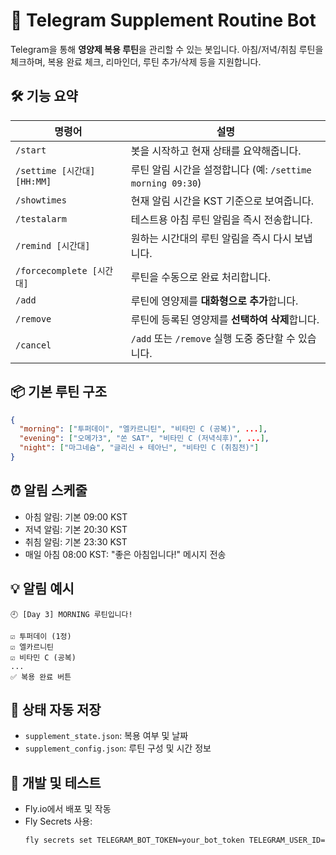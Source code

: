 # 🧠 Telegram Supplement Routine Bot

Telegram을 통해 **영양제 복용 루틴**을 관리할 수 있는 봇입니다. 
아침/저녁/취침 루틴을 체크하며, 복용 완료 체크, 리마인더, 루틴 추가/삭제 등을 지원합니다.

## 🛠️ 기능 요약

| 명령어 | 설명 |
|--------|------|
| `/start` | 봇을 시작하고 현재 상태를 요약해줍니다. |
| `/settime [시간대] [HH:MM]` | 루틴 알림 시간을 설정합니다 (예: `/settime morning 09:30`) |
| `/showtimes` | 현재 알림 시간을 KST 기준으로 보여줍니다. |
| `/testalarm` | 테스트용 아침 루틴 알림을 즉시 전송합니다. |
| `/remind [시간대]` | 원하는 시간대의 루틴 알림을 즉시 다시 보냅니다. |
| `/forcecomplete [시간대]` | 루틴을 수동으로 완료 처리합니다. |
| `/add` | 루틴에 영양제를 **대화형으로 추가**합니다. |
| `/remove` | 루틴에 등록된 영양제를 **선택하여 삭제**합니다. |
| `/cancel` | `/add` 또는 `/remove` 실행 도중 중단할 수 있습니다. |

## 📦 기본 루틴 구조

```json
{
  "morning": ["투퍼데이", "엘카르니틴", "비타민 C (공복)", ...],
  "evening": ["오메가3", "쏜 SAT", "비타민 C (저녁식후)", ...],
  "night": ["마그네슘", "글리신 + 테아닌", "비타민 C (취침전)"]
}
```

## ⏰ 알림 스케줄

- 아침 알림: 기본 09:00 KST
- 저녁 알림: 기본 20:30 KST
- 취침 알림: 기본 23:30 KST
- 매일 아침 08:00 KST: "좋은 아침입니다!" 메시지 전송

## 💡 알림 예시

```
🕘 [Day 3] MORNING 루틴입니다!

☑️ 투퍼데이 (1정)
☑️ 엘카르니틴
☑️ 비타민 C (공복)
...
✅ 복용 완료 버튼
```

## 💾 상태 자동 저장

- `supplement_state.json`: 복용 여부 및 날짜
- `supplement_config.json`: 루틴 구성 및 시간 정보

## 🧪 개발 및 테스트

- Fly.io에서 배포 및 작동
- Fly Secrets 사용:
  ```bash
  fly secrets set TELEGRAM_BOT_TOKEN=your_bot_token TELEGRAM_USER_ID=your_user_id
  ```
